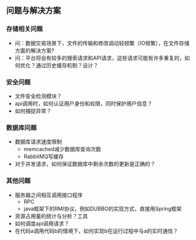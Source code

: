 ﻿## 问题与解决方案

### 存储相关问题
- 问：数据交易场景下，文件的传输和修改调动较频繁（IO频繁），在文件存储方面的解决方案?
- 问：平台将会有较多的搜索请求和API请求，这些请求可能有许多重复的，如何优化？通过历史缓存机制？设计？

### 安全问题
- 文件安全检测模块？
- api调用时，如何认证用户身份和权限，同时保护用户信息？
- 如何捕捉异常？

### 数据库问题
- 数据库请求速度限制
   - memcached减少数据库查询次数
   - RabbitMQ写缓存
- 对于并发请求，如何保证数据库中剩余次数的更新是正确的？

### 其他问题
- 服务器之间相互调用接口程序
   - RPC
   - java框架下的RMI协议，例如DUBBO的实现方式，直接用Spring框架
- 资源占用量的统计与分析？工具
- 如何调度api调用请求？
- 在代码a调用代码b的情境下，如何实现b在运行过程中与a的实时通信？
